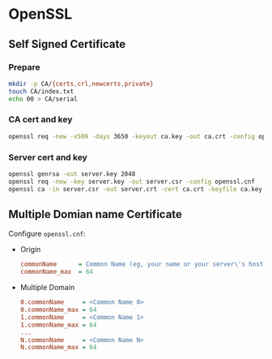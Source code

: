 # OpenSSL

## Self Signed Certificate

### Prepare

```bash
mkdir -p CA/{certs,crl,newcerts,private}
touch CA/index.txt
echo 00 > CA/serial
```

### CA cert and key

```bash
openssl req -new -x509 -days 3650 -keyout ca.key -out ca.crt -config openssl.cnf
```

### Server cert and key

```bash
openssl genrsa -out server.key 2048
openssl req -new -key server.key -out server.csr -config openssl.cnf
openssl ca -in server.csr -out server.crt -cert ca.crt -keyfile ca.key -config openssl.cnf -days 3650
```

## Multiple Domian name Certificate

Configure `openssl.cnf`:

- Origin

  ```ini
  commonName      = Common Name (eg, your name or your server\'s hostname)
  commonName_max  = 64
  ```

- Multiple Domain

  ```ini
  0.commonName     = <Common Name 0>
  0.commonName_max = 64
  1.commonName     = <Common Name 1>
  1.commonName_max = 64
  ...
  N.commonName     = <Common Name N>
  N.commonName_max = 64
  ```
